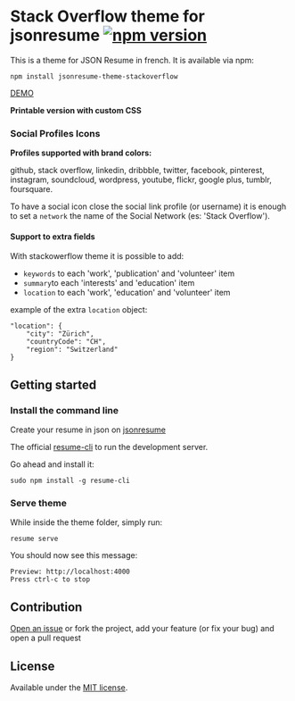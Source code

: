 # Stack Overflow theme for jsonresume [![npm version](https://badge.fury.io/js/jsonresume-theme-stackoverflow.svg)](http://badge.fury.io/js/jsonresume-theme-stackoverflow)

This is a theme for JSON Resume in french. It is available via npm:
```
npm install jsonresume-theme-stackoverflow
```
[DEMO](https://themes.jsonresume.org/depassementdepile)

**Printable version with custom CSS**

### Social Profiles Icons

**Profiles supported with brand colors:**

github, stack overflow, linkedin, dribbble, twitter, facebook, pinterest, instagram, soundcloud, wordpress, youtube, flickr, google plus, tumblr, foursquare.

To have a social icon close the social link profile (or username) it is enough to set a `network` the name of the Social Network (es: 'Stack Overflow').

#### Support to extra fields

With stackowerflow theme it is possible to add:

- `keywords` to each 'work', 'publication' and 'volunteer' item
- `summary`to each 'interests' and 'education' item
- `location` to each 'work', 'education' and 'volunteer' item

example of the extra `location` object: 

```
"location": {
	"city": "Zürich",
	"countryCode": "CH",
	"region": "Switzerland"
} 
```

## Getting started

### Install the command line

Create your resume in json on [jsonresume](https://jsonresume.org)

The official [resume-cli](https://github.com/jsonresume/resume-cli) to run the development server.

Go ahead and install it:

```
sudo npm install -g resume-cli
```
### Serve theme

While inside the theme folder, simply run:

```
resume serve
```

You should now see this message:

```
Preview: http://localhost:4000
Press ctrl-c to stop
```

## Contribution

[Open an issue](https://github.com/francescoes/jsonresume-theme-depassementdepile/issues/new) or fork the project, add your feature (or fix your bug) 
and open a pull request 

## License

Available under the [MIT license](http://opensource.org/licenses/mit-license.php).
